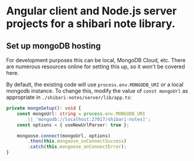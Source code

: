 # Angular client and Node.js server projects for a shibari note library.

## Set up mongoDB hosting

For development purposes this can be local, MongoDB Cloud, etc. There are numerous resources online for setting this up, so it won't be covered here.

By default, the existing code will use `process.env.MONGODB_URI` or a local mongodb instance. To change this, modify the value of `const mongoUrl` as appropriate in `./shibari-notes/server/lib/app.ts`:


```ts
private mongoSetup(): void {
    const mongoUrl: string = process.env.MONGODB_URI
        || 'mongodb://localhost:27017/shibari-notes]';
    const options = { useNewUrlParser: true };

    mongoose.connect(mongoUrl, options)
        .then(this.mongoose_onConnectSuccess)
        .catch(this.mongoose_onConnectError);
}
```
